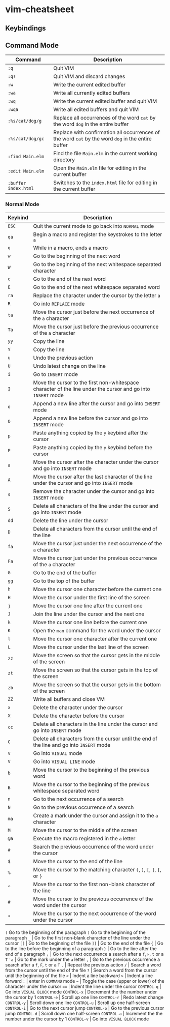 # vim-cheatsheet

## Keybindings

## Command Mode

Command | Description
---|---
`:q` | Quit VIM
`:q!` | Quit VIM and discard changes
`:w` | Write the current edited buffer
`:wa` | Write all currently edited buffers
`:wq` | Write the current edited buffer and quit VIM
`:wqa` | Write all edited buffers and quit VIM
`:%s/cat/dog/g` | Replace all occurrences of the word `cat` by the word `dog` in the entire buffer
`:%s/cat/dog/gc` | Replace with confirmation all occurrences of the word `cat` by the word `dog` in the entire buffer
`:find Main.elm` | Find the file `Main.elm` in the current working directory
`:edit Main.elm` | Open the `Main.elm` file for editing in the current buffer
`:buffer index.html` | Switches to the `index.html` file for editing in the current buffer

### Normal Mode

Keybind | Description
---|---
`ESC` | Quit the current mode to go back into `NORMAL` mode
`qa` | Begin a macro and register the keystrokes to the letter `a`
`q` | While in a macro, ends a macro
`w` | Go to the beginning of the next word
`W` | Go to the beginning of the next whitespace separated character
`e` | Go to the end of the next word
`E` | Go to the end of the next whitespace separated word
`ra` | Replace the character under the cursor by the letter `a`
`R` | Go into `REPLACE` mode
`ta` | Move the cursor just before the next occurrence of the `a` character
`Ta` | Move the cursor just before the previous occurrence of the `a` character
`yy` | Copy the line
`Y` | Copy the line
`u` | Undo the previous action
`U` | Undo latest change on the line
`i` | Go to `INSERT` mode
`I` | Move the cursor to the first non-whitespace character of the line under the cursor and go into `INSERT` mode
`o` | Append a new line after the cursor and go into `INSERT` mode
`O` | Append a new line before the cursor and go into `INSERT` mode
`p` | Paste anything copied by the `y` keybind after the cursor
`P` | Paste anything copied by the `y` keybind before the cursor
`a` | Move the cursor after the character under the cursor and go into `INSERT` mode
`A` | Move the cursor after the last character of the line under the cursor and go into `INSERT` mode
`s` | Remove the character under the cursor and go into `INSERT` mode
`S` | Delete all characters of the line under the cursor and go into `INSERT` mode
`dd` | Delete the line under the cursor
`D` | Delete all characters from the cursor until the end of the line
`fa` | Move the cursor just under the next occurrence of the `a` character
`Fa` | Move the cursor just under the previous occurrence of the `a` character
`G` | Go to the end of the buffer
`gg` | Go to the top of the buffer
`h` | Move the cursor one character before the current one
`H` | Move the cursor under the first line of the screen
`j` | Move the cursor one line after the current one
`J` | Join the line under the cursor and the next one
`k` | Move the cursor one line before the current one
`K` | Open the `man` command for the word under the cursor
`l` | Move the cursor one character after the current one
`L` | Move the cursor under the last line of the screen
`zz` | Move the screen so that the cursor gets in the middle of the screen
`zt` | Move the screen so that the cursor gets in the top of the screen
`zb` | Move the screen so that the cursor gets in the bottom of the screen
`ZZ` | Write all buffers and close VM
`x` | Delete the character under the cursor
`X` | Delete the character before the cursor
`cc` | Delete all characters in the line under the cursor and go into `INSERT` mode
`C` | Delete all characters from the cursor until the end of the line and go into `INSERT` mode
`v` | Go into `VISUAL` mode
`V` | Go into `VISUAL LINE` mode
`b` | Move the cursor to the beginning of the previous word
`B` | Move the cursor to the beginning of the previous whitespace separated word
`n` | Go to the next occurrence of a search
`N` | Go to the previous occurrence of a search
`ma` | Create a mark under the cursor and assign it to the `a` character
`M` | Move the cursor to the middle of the screen
`@a` | Execute the macro registered in the `a` letter
`#` | Search the previous occurrence of the word under the cursor
`$` | Move the cursor to the end of the line
`%` | Move the cursor to the matching character `(`, `)`, `[`, `]`, `{`, or `}`
`^` | Move the cursor to the first non-blank character of the line
`#` | Move the cursor to the previous occurrence of the word under the cursor
`*` | Move the cursor to the next occurrence of the word under the cursor
`(` Go to the beginning of the paragraph
`)` Go to the beginning of the paragraph
`_` | Go to the first non-blank character of the line under the cursor
`[[` | Go to the beginning of the file
`]]` | Go to the end of the file
`{` | Go to the line before the beginning of a paragraph
`}` | Go to the line after the end of a paragraph
`;` | Go to the next occurrence a search after a `f`, `F`, `t` or a `T`
`'a` | Go to the mark under the `a` letter
`,` | Go to the previous occurrence a search after a `f`, `F`, `t` or a `T`
`.` | Repeat the previous action
`/` | Search a word from the cursor until the end of the file
`?` | Search a word from the cursor until the beginning of the file
`<` | Indent a line backward
`>` | Indent a line forward
`:` | enter in `COMMAND` mode
`~` | Toggle the case (upper or lower) of the character under the cursor
`==` | Indent the line under the cursor
`CONTROL-q` | Go into `VISUAL BLOCK` mode
`CONTROL-x` | Decrement the the number under the cursor by 1
`CONTROL-e` | Scroll up one line
`CONTROL-r` | Redo latest change
`CONTROL-y` | Scroll down one line
`CONTROL-u` | Scroll up one half-screen
`CONTROL-i` | Go to the next cursor jump
`CONTROL-o` | Go to the previous cursor jump
`CONTROL-d` | Scroll down one half-screen
`CONTROL-a` | Increment the the number under the cursor by 1
`CONTROL-v` | Go into `VISUAL BLOCK` mode
